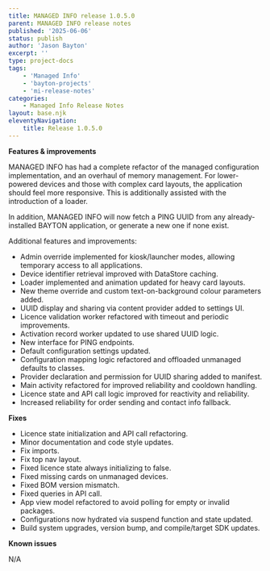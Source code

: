 ```yaml
---
title: MANAGED INFO release 1.0.5.0
parent: MANAGED INFO release notes
published: '2025-06-06'
status: publish
author: 'Jason Bayton'
excerpt: ''
type: project-docs
tags: 
    - 'Managed Info'
    - 'bayton-projects'
    - 'mi-release-notes'
categories: 
    - Managed Info Release Notes
layout: base.njk
eleventyNavigation: 
    title: Release 1.0.5.0
---
```


**Features & improvements**

MANAGED INFO has had a complete refactor of the managed configuration implementation, and an overhaul of memory management. For lower-powered devices and those with complex card layouts, the application should feel more responsive. This is additionally assisted with the introduction of a loader.

In addition, MANAGED INFO will now fetch a PING UUID from any already-installed BAYTON application, or generate a new one if none exist.

Additional features and improvements:

- Admin override implemented for kiosk/launcher modes, allowing temporary access to all applications.
- Device identifier retrieval improved with DataStore caching.
- Loader implemented and animation updated for heavy card layouts.
- New theme override and custom text-on-background colour parameters added.
- UUID display and sharing via content provider added to settings UI.
- Licence validation worker refactored with timeout and periodic improvements.
- Activation record worker updated to use shared UUID logic.
- New interface for PING endpoints.
- Default configuration settings updated.
- Configuration mapping logic refactored and offloaded unmanaged defaults to classes.
- Provider declaration and permission for UUID sharing added to manifest.
- Main activity refactored for improved reliability and cooldown handling.
- Licence state and API call logic improved for reactivity and reliability.
- Increased reliability for order sending and contact info fallback.

**Fixes**

- Licence state initialization and API call refactoring.
- Minor documentation and code style updates.
- Fix imports.
- Fix top nav layout.
- Fixed licence state always initializing to false.
- Fixed missing cards on unmanaged devices.
- Fixed BOM version mismatch.
- Fixed queries in API call.
- App view model refactored to avoid polling for empty or invalid packages.
- Configurations now hydrated via suspend function and state updated.
- Build system upgrades, version bump, and compile/target SDK updates.

**Known issues**

N/A